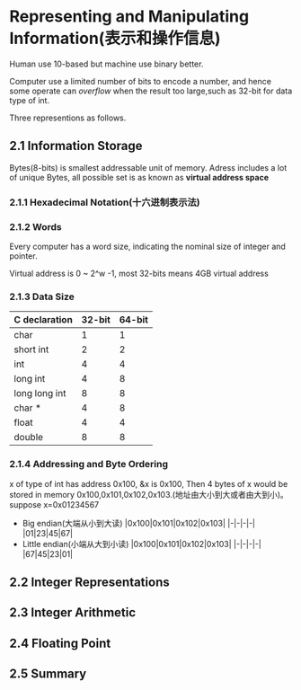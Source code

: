 # Representing and Manipulating Information(表示和操作信息)
Human use 10-based but machine use binary better.

Computer use a limited number of bits to encode a number, and hence some operate can *overflow* when the result too large,such as 32-bit for data type of int.

Three representions as follows.
## 2.1 Information Storage
Bytes(8-bits) is smallest addressable unit of memory. Adress includes a lot of unique Bytes, all possible set is as known as **virtual address space**
### 2.1.1 Hexadecimal Notation(十六进制表示法)
### 2.1.2 Words
Every computer has a word size, indicating the nominal size of integer and pointer.

Virtual address is 0 ~ 2^w -1, most 32-bits means 4GB virtual address

### 2.1.3 Data Size
|  C declaration   | 32-bit | 64-bit |
|  ----  | ----  | ---- |
| char  | 1 | 1 |
| short int | 2 | 2 |
|  int | 4 | 4 |
| long int | 4 | 8 |
| long long int | 8 | 8 |
| char * | 4 | 8 |
| float | 4 | 4 |
| double | 8 | 8 |

### 2.1.4 Addressing and Byte Ordering
x of type of int has address 0x100, &x is 0x100, Then 4 bytes of x would be stored in memory 0x100,0x101,0x102,0x103.(地址由大小到大或者由大到小)。suppose x=0x01234567

- Big endian(大端从小到大读)
    |0x100|0x101|0x102|0x103|
    |-|-|-|-|
    |01|23|45|67|
- Little endian(小端从大到小读)
    |0x100|0x101|0x102|0x103|
    |-|-|-|-|
    |67|45|23|01|


## 2.2 Integer Representations


## 2.3 Integer Arithmetic
## 2.4 Floating Point
## 2.5 Summary